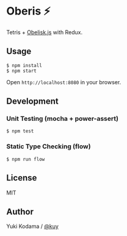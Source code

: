 # Oberis ⚡

Tetris + [Obelisk.js](https://github.com/nosir/obelisk.js) with Redux.

## Usage

```
$ npm install
$ npm start
```

Open `http://localhost:8080` in your browser.

## Development

### Unit Testing (mocha + power-assert)

```
$ npm test
```

### Static Type Checking (flow)

```
$ npm run flow
```

## License

MIT

## Author

Yuki Kodama / [@kuy](https://twitter.com/kuy)

